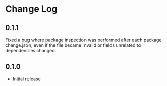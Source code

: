 # Change Log

## 0.1.1

Fixed a bug where package inspection was performed after each package change.json, even if the file became invalid or fields unrelated to dependencies changed.

## 0.1.0

- Initial release